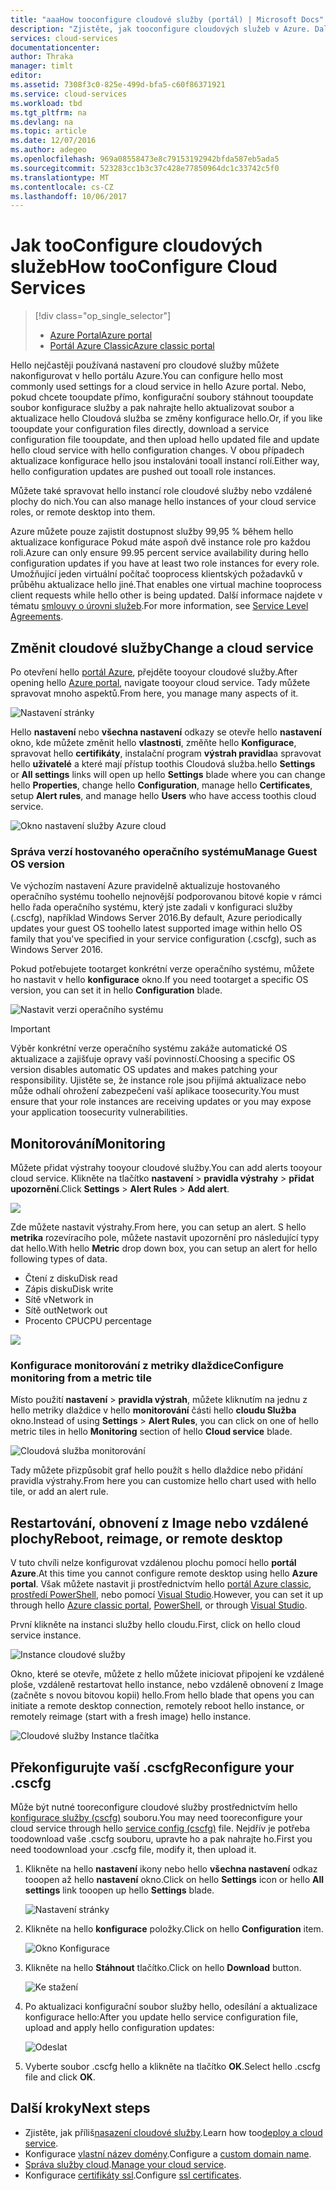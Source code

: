 ```yaml
---
title: "aaaHow tooconfigure cloudové služby (portál) | Microsoft Docs"
description: "Zjistěte, jak tooconfigure cloudových služeb v Azure. Další konfigurace tooupdate hello cloudové služby a konfigurace vzdáleného přístupu toorole instance. Tyto příklady použití hello portálu Azure."
services: cloud-services
documentationcenter: 
author: Thraka
manager: timlt
editor: 
ms.assetid: 7308f3c0-825e-499d-bfa5-c60f86371921
ms.service: cloud-services
ms.workload: tbd
ms.tgt_pltfrm: na
ms.devlang: na
ms.topic: article
ms.date: 12/07/2016
ms.author: adegeo
ms.openlocfilehash: 969a08558473e8c79153192942bfda587eb5ada5
ms.sourcegitcommit: 523283cc1b3c37c428e77850964dc1c33742c5f0
ms.translationtype: MT
ms.contentlocale: cs-CZ
ms.lasthandoff: 10/06/2017
---
```

# <a name="how-tooconfigure-cloud-services"></a><span data-ttu-id="7df22-105">Jak tooConfigure cloudových služeb</span><span class="sxs-lookup"><span data-stu-id="7df22-105">How tooConfigure Cloud Services</span></span>
> [!div class="op_single_selector"]
> * [<span data-ttu-id="7df22-106">Azure Portal</span><span class="sxs-lookup"><span data-stu-id="7df22-106">Azure portal</span></span>](cloud-services-how-to-configure-portal.md)
> * [<span data-ttu-id="7df22-107">Portál Azure Classic</span><span class="sxs-lookup"><span data-stu-id="7df22-107">Azure classic portal</span></span>](cloud-services-how-to-configure.md)
>
>

<span data-ttu-id="7df22-108">Hello nejčastěji používaná nastavení pro cloudové služby můžete nakonfigurovat v hello portálu Azure.</span><span class="sxs-lookup"><span data-stu-id="7df22-108">You can configure hello most commonly used settings for a cloud service in hello Azure portal.</span></span> <span data-ttu-id="7df22-109">Nebo, pokud chcete tooupdate přímo, konfigurační soubory stáhnout tooupdate soubor konfigurace služby a pak nahrajte hello aktualizovat soubor a aktualizace hello Cloudová služba se změny konfigurace hello.</span><span class="sxs-lookup"><span data-stu-id="7df22-109">Or, if you like tooupdate your configuration files directly, download a service configuration file tooupdate, and then upload hello updated file and update hello cloud service with hello configuration changes.</span></span> <span data-ttu-id="7df22-110">V obou případech aktualizace konfigurace hello jsou instalováni tooall instancí rolí.</span><span class="sxs-lookup"><span data-stu-id="7df22-110">Either way, hello configuration updates are pushed out tooall role instances.</span></span>

<span data-ttu-id="7df22-111">Můžete také spravovat hello instancí role cloudové služby nebo vzdálené plochy do nich.</span><span class="sxs-lookup"><span data-stu-id="7df22-111">You can also manage hello instances of your cloud service roles, or remote desktop into them.</span></span>

<span data-ttu-id="7df22-112">Azure můžete pouze zajistit dostupnost služby 99,95 % během hello aktualizace konfigurace Pokud máte aspoň dvě instance role pro každou roli.</span><span class="sxs-lookup"><span data-stu-id="7df22-112">Azure can only ensure 99.95 percent service availability during hello configuration updates if you have at least two role instances for every role.</span></span> <span data-ttu-id="7df22-113">Umožňující jeden virtuální počítač tooprocess klientských požadavků v průběhu aktualizace hello jiné.</span><span class="sxs-lookup"><span data-stu-id="7df22-113">That enables one virtual machine tooprocess client requests while hello other is being updated.</span></span> <span data-ttu-id="7df22-114">Další informace najdete v tématu [smlouvy o úrovni služeb](https://azure.microsoft.com/support/legal/sla/).</span><span class="sxs-lookup"><span data-stu-id="7df22-114">For more information, see [Service Level Agreements](https://azure.microsoft.com/support/legal/sla/).</span></span>

## <a name="change-a-cloud-service"></a><span data-ttu-id="7df22-115">Změnit cloudové služby</span><span class="sxs-lookup"><span data-stu-id="7df22-115">Change a cloud service</span></span>
<span data-ttu-id="7df22-116">Po otevření hello [portál Azure](https://portal.azure.com/), přejděte tooyour cloudové služby.</span><span class="sxs-lookup"><span data-stu-id="7df22-116">After opening hello [Azure portal](https://portal.azure.com/), navigate tooyour cloud service.</span></span> <span data-ttu-id="7df22-117">Tady můžete spravovat mnoho aspektů.</span><span class="sxs-lookup"><span data-stu-id="7df22-117">From here, you manage many aspects of it.</span></span>

![Nastavení stránky](./media/cloud-services-how-to-configure-portal/cloud-service.png)

<span data-ttu-id="7df22-119">Hello **nastavení** nebo **všechna nastavení** odkazy se otevře hello **nastavení** okno, kde můžete změnit hello **vlastnosti**, změňte hello **Konfigurace**, spravovat hello **certifikáty**, instalační program **výstrah pravidla**a spravovat hello **uživatelé** a které mají přístup toothis Cloudová služba.</span><span class="sxs-lookup"><span data-stu-id="7df22-119">hello **Settings** or **All settings** links will open up hello **Settings** blade where you can change hello **Properties**, change hello **Configuration**, manage hello **Certificates**, setup **Alert rules**, and manage hello **Users** who have access toothis cloud service.</span></span>

![Okno nastavení služby Azure cloud](./media/cloud-services-how-to-configure-portal/cs-settings-blade.png)

### <a name="manage-guest-os-version"></a><span data-ttu-id="7df22-121">Správa verzí hostovaného operačního systému</span><span class="sxs-lookup"><span data-stu-id="7df22-121">Manage Guest OS version</span></span>

<span data-ttu-id="7df22-122">Ve výchozím nastavení Azure pravidelně aktualizuje hostovaného operačního systému toohello nejnovější podporovanou bitové kopie v rámci hello řada operačního systému, který jste zadali v konfiguraci služby (.cscfg), například Windows Server 2016.</span><span class="sxs-lookup"><span data-stu-id="7df22-122">By default, Azure periodically updates your guest OS toohello latest supported image within hello OS family that you've specified in your service configuration (.cscfg), such as Windows Server 2016.</span></span>

<span data-ttu-id="7df22-123">Pokud potřebujete tootarget konkrétní verze operačního systému, můžete ho nastavit v hello **konfigurace** okno.</span><span class="sxs-lookup"><span data-stu-id="7df22-123">If you need tootarget a specific OS version, you can set it in hello **Configuration** blade.</span></span>

![Nastavit verzi operačního systému](./media/cloud-services-how-to-configure-portal/cs-settings-config-guestosversion.png)


>[!IMPORTANT]
> <span data-ttu-id="7df22-125">Výběr konkrétní verze operačního systému zakáže automatické OS aktualizace a zajišťuje opravy vaší povinností.</span><span class="sxs-lookup"><span data-stu-id="7df22-125">Choosing a specific OS version disables automatic OS updates and makes patching your responsibility.</span></span> <span data-ttu-id="7df22-126">Ujistěte se, že instance role jsou přijímá aktualizace nebo může odhalí ohrožení zabezpečení vaší aplikace toosecurity.</span><span class="sxs-lookup"><span data-stu-id="7df22-126">You must ensure that your role instances are receiving updates or you may expose your application toosecurity vulnerabilities.</span></span>

## <a name="monitoring"></a><span data-ttu-id="7df22-127">Monitorování</span><span class="sxs-lookup"><span data-stu-id="7df22-127">Monitoring</span></span>
<span data-ttu-id="7df22-128">Můžete přidat výstrahy tooyour cloudové služby.</span><span class="sxs-lookup"><span data-stu-id="7df22-128">You can add alerts tooyour cloud service.</span></span> <span data-ttu-id="7df22-129">Klikněte na tlačítko **nastavení** > **pravidla výstrahy** > **přidat upozornění**.</span><span class="sxs-lookup"><span data-stu-id="7df22-129">Click **Settings** > **Alert Rules** > **Add alert**.</span></span>

![](./media/cloud-services-how-to-configure-portal/cs-alerts.png)

<span data-ttu-id="7df22-130">Zde můžete nastavit výstrahy.</span><span class="sxs-lookup"><span data-stu-id="7df22-130">From here, you can setup an alert.</span></span> <span data-ttu-id="7df22-131">S hello **metrika** rozevíracího pole, můžete nastavit upozornění pro následující typy dat hello.</span><span class="sxs-lookup"><span data-stu-id="7df22-131">With hello **Metric** drop down box, you can setup an alert for hello following types of data.</span></span>

* <span data-ttu-id="7df22-132">Čtení z disku</span><span class="sxs-lookup"><span data-stu-id="7df22-132">Disk read</span></span>
* <span data-ttu-id="7df22-133">Zápis disku</span><span class="sxs-lookup"><span data-stu-id="7df22-133">Disk write</span></span>
* <span data-ttu-id="7df22-134">Sítě v</span><span class="sxs-lookup"><span data-stu-id="7df22-134">Network in</span></span>
* <span data-ttu-id="7df22-135">Sítě out</span><span class="sxs-lookup"><span data-stu-id="7df22-135">Network out</span></span>
* <span data-ttu-id="7df22-136">Procento CPU</span><span class="sxs-lookup"><span data-stu-id="7df22-136">CPU percentage</span></span>

![](./media/cloud-services-how-to-configure-portal/cs-alert-item.png)

### <a name="configure-monitoring-from-a-metric-tile"></a><span data-ttu-id="7df22-137">Konfigurace monitorování z metriky dlaždice</span><span class="sxs-lookup"><span data-stu-id="7df22-137">Configure monitoring from a metric tile</span></span>
<span data-ttu-id="7df22-138">Místo použití **nastavení** > **pravidla výstrah**, můžete kliknutím na jednu z hello metriky dlaždice v hello **monitorování** části hello **cloudu Služba** okno.</span><span class="sxs-lookup"><span data-stu-id="7df22-138">Instead of using **Settings** > **Alert Rules**, you can click on one of hello metric tiles in hello **Monitoring** section of hello **Cloud service** blade.</span></span>

![Cloudová služba monitorování](./media/cloud-services-how-to-configure-portal/cs-monitoring.png)

<span data-ttu-id="7df22-140">Tady můžete přizpůsobit graf hello použít s hello dlaždice nebo přidání pravidla výstrahy.</span><span class="sxs-lookup"><span data-stu-id="7df22-140">From here you can customize hello chart used with hello tile, or add an alert rule.</span></span>

## <a name="reboot-reimage-or-remote-desktop"></a><span data-ttu-id="7df22-141">Restartování, obnovení z Image nebo vzdálené plochy</span><span class="sxs-lookup"><span data-stu-id="7df22-141">Reboot, reimage, or remote desktop</span></span>
<span data-ttu-id="7df22-142">V tuto chvíli nelze konfigurovat vzdálenou plochu pomocí hello **portál Azure**.</span><span class="sxs-lookup"><span data-stu-id="7df22-142">At this time you cannot configure remote desktop using hello **Azure portal**.</span></span> <span data-ttu-id="7df22-143">Však můžete nastavit ji prostřednictvím hello [portál Azure classic](cloud-services-role-enable-remote-desktop.md), [prostředí PowerShell](cloud-services-role-enable-remote-desktop-powershell.md), nebo pomocí [Visual Studio](../vs-azure-tools-remote-desktop-roles.md).</span><span class="sxs-lookup"><span data-stu-id="7df22-143">However, you can set it up through hello [Azure classic portal](cloud-services-role-enable-remote-desktop.md), [PowerShell](cloud-services-role-enable-remote-desktop-powershell.md), or through [Visual Studio](../vs-azure-tools-remote-desktop-roles.md).</span></span>

<span data-ttu-id="7df22-144">První klikněte na instanci služby hello cloudu.</span><span class="sxs-lookup"><span data-stu-id="7df22-144">First, click on hello cloud service instance.</span></span>

![Instance cloudové služby](./media/cloud-services-how-to-configure-portal/cs-instance.png)

<span data-ttu-id="7df22-146">Okno, které se otevře, můžete z hello můžete iniciovat připojení ke vzdálené ploše, vzdáleně restartovat hello instance, nebo vzdáleně obnovení z Image (začněte s novou bitovou kopii) hello.</span><span class="sxs-lookup"><span data-stu-id="7df22-146">From hello blade that opens you can initiate a remote desktop connection, remotely reboot hello instance, or remotely reimage (start with a fresh image) hello instance.</span></span>

![Cloudové služby Instance tlačítka](./media/cloud-services-how-to-configure-portal/cs-instance-buttons.png)

## <a name="reconfigure-your-cscfg"></a><span data-ttu-id="7df22-148">Překonfigurujte vaší .cscfg</span><span class="sxs-lookup"><span data-stu-id="7df22-148">Reconfigure your .cscfg</span></span>
<span data-ttu-id="7df22-149">Může být nutné tooreconfigure cloudové služby prostřednictvím hello [konfigurace služby (cscfg)](cloud-services-model-and-package.md#cscfg) souboru.</span><span class="sxs-lookup"><span data-stu-id="7df22-149">You may need tooreconfigure your cloud service through hello [service config (cscfg)](cloud-services-model-and-package.md#cscfg) file.</span></span> <span data-ttu-id="7df22-150">Nejdřív je potřeba toodownload vaše .cscfg souboru, upravte ho a pak nahrajte ho.</span><span class="sxs-lookup"><span data-stu-id="7df22-150">First you need toodownload your .cscfg file, modify it, then upload it.</span></span>

1. <span data-ttu-id="7df22-151">Klikněte na hello **nastavení** ikony nebo hello **všechna nastavení** odkaz tooopen až hello **nastavení** okno.</span><span class="sxs-lookup"><span data-stu-id="7df22-151">Click on hello **Settings** icon or hello **All settings** link tooopen up hello **Settings** blade.</span></span>

    ![Nastavení stránky](./media/cloud-services-how-to-configure-portal/cloud-service.png)
2. <span data-ttu-id="7df22-153">Klikněte na hello **konfigurace** položky.</span><span class="sxs-lookup"><span data-stu-id="7df22-153">Click on hello **Configuration** item.</span></span>

    ![Okno Konfigurace](./media/cloud-services-how-to-configure-portal/cs-settings-config.png)
3. <span data-ttu-id="7df22-155">Klikněte na hello **Stáhnout** tlačítko.</span><span class="sxs-lookup"><span data-stu-id="7df22-155">Click on hello **Download** button.</span></span>

    ![Ke stažení](./media/cloud-services-how-to-configure-portal/cs-settings-config-panel-download.png)
4. <span data-ttu-id="7df22-157">Po aktualizaci konfigurační soubor služby hello, odesílání a aktualizace konfigurace hello:</span><span class="sxs-lookup"><span data-stu-id="7df22-157">After you update hello service configuration file, upload and apply hello configuration updates:</span></span>

    ![Odeslat](./media/cloud-services-how-to-configure-portal/cs-settings-config-panel-upload.png)
5. <span data-ttu-id="7df22-159">Vyberte soubor .cscfg hello a klikněte na tlačítko **OK**.</span><span class="sxs-lookup"><span data-stu-id="7df22-159">Select hello .cscfg file and click **OK**.</span></span>

## <a name="next-steps"></a><span data-ttu-id="7df22-160">Další kroky</span><span class="sxs-lookup"><span data-stu-id="7df22-160">Next steps</span></span>
* <span data-ttu-id="7df22-161">Zjistěte, jak příliš[nasazení cloudové služby](cloud-services-how-to-create-deploy-portal.md).</span><span class="sxs-lookup"><span data-stu-id="7df22-161">Learn how too[deploy a cloud service](cloud-services-how-to-create-deploy-portal.md).</span></span>
* <span data-ttu-id="7df22-162">Konfigurace [vlastní název domény](cloud-services-custom-domain-name-portal.md).</span><span class="sxs-lookup"><span data-stu-id="7df22-162">Configure a [custom domain name](cloud-services-custom-domain-name-portal.md).</span></span>
* <span data-ttu-id="7df22-163">[Správa služby cloud](cloud-services-how-to-manage-portal.md).</span><span class="sxs-lookup"><span data-stu-id="7df22-163">[Manage your cloud service](cloud-services-how-to-manage-portal.md).</span></span>
* <span data-ttu-id="7df22-164">Konfigurace [certifikáty ssl](cloud-services-configure-ssl-certificate-portal.md).</span><span class="sxs-lookup"><span data-stu-id="7df22-164">Configure [ssl certificates](cloud-services-configure-ssl-certificate-portal.md).</span></span>
